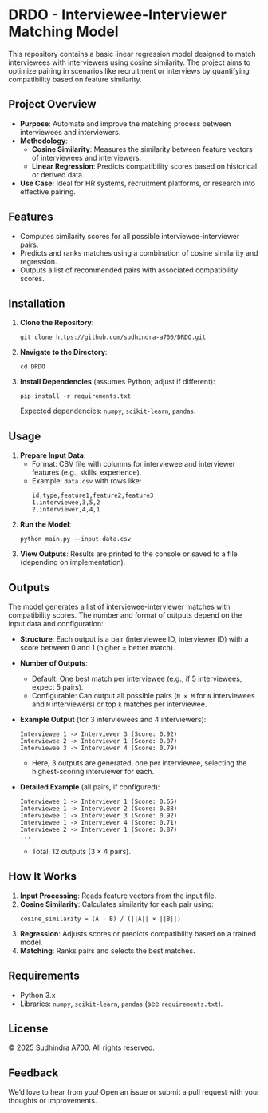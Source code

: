 # DRDO - Interviewee-Interviewer Matching Model

This repository contains a basic linear regression model designed to match interviewees with interviewers using cosine similarity. The project aims to optimize pairing in scenarios like recruitment or interviews by quantifying compatibility based on feature similarity.

## Project Overview
- **Purpose**: Automate and improve the matching process between interviewees and interviewers.
- **Methodology**:
  - **Cosine Similarity**: Measures the similarity between feature vectors of interviewees and interviewers.
  - **Linear Regression**: Predicts compatibility scores based on historical or derived data.
- **Use Case**: Ideal for HR systems, recruitment platforms, or research into effective pairing.

## Features
- Computes similarity scores for all possible interviewee-interviewer pairs.
- Predicts and ranks matches using a combination of cosine similarity and regression.
- Outputs a list of recommended pairs with associated compatibility scores.

## Installation
1. **Clone the Repository**:
   ```
   git clone https://github.com/sudhindra-a700/DRDO.git
   ```
2. **Navigate to the Directory**:
   ```
   cd DRDO
   ```
3. **Install Dependencies** (assumes Python; adjust if different):
   ```
   pip install -r requirements.txt
   ```
   Expected dependencies: `numpy`, `scikit-learn`, `pandas`.

## Usage
1. **Prepare Input Data**:
   - Format: CSV file with columns for interviewee and interviewer features (e.g., skills, experience).
   - Example: `data.csv` with rows like:
     ```
     id,type,feature1,feature2,feature3
     1,interviewee,3,5,2
     2,interviewer,4,4,1
     ```
2. **Run the Model**:
   ```
   python main.py --input data.csv
   ```
3. **View Outputs**: Results are printed to the console or saved to a file (depending on implementation).

## Outputs
The model generates a list of interviewee-interviewer matches with compatibility scores. The number and format of outputs depend on the input data and configuration:

- **Structure**: Each output is a pair (interviewee ID, interviewer ID) with a score between 0 and 1 (higher = better match).
- **Number of Outputs**:
  - Default: One best match per interviewee (e.g., if 5 interviewees, expect 5 pairs).
  - Configurable: Can output all possible pairs (`N × M` for `N` interviewees and `M` interviewers) or top `k` matches per interviewee.
- **Example Output** (for 3 interviewees and 4 interviewers):
  ```
  Interviewee 1 -> Interviewer 3 (Score: 0.92)
  Interviewee 2 -> Interviewer 1 (Score: 0.87)
  Interviewee 3 -> Interviewer 4 (Score: 0.79)
  ```
  - Here, 3 outputs are generated, one per interviewee, selecting the highest-scoring interviewer for each.

- **Detailed Example** (all pairs, if configured):
  ```
  Interviewee 1 -> Interviewer 1 (Score: 0.65)
  Interviewee 1 -> Interviewer 2 (Score: 0.88)
  Interviewee 1 -> Interviewer 3 (Score: 0.92)
  Interviewee 1 -> Interviewer 4 (Score: 0.71)
  Interviewee 2 -> Interviewer 1 (Score: 0.87)
  ...
  ```
  - Total: 12 outputs (3 × 4 pairs).

## How It Works
1. **Input Processing**: Reads feature vectors from the input file.
2. **Cosine Similarity**: Calculates similarity for each pair using:
   ```
   cosine_similarity = (A · B) / (||A|| × ||B||)
   ```
3. **Regression**: Adjusts scores or predicts compatibility based on a trained model.
4. **Matching**: Ranks pairs and selects the best matches.

## Requirements
- Python 3.x
- Libraries: `numpy`, `scikit-learn`, `pandas` (see `requirements.txt`).

## License
© 2025 Sudhindra A700. All rights reserved.

## Feedback
We’d love to hear from you! Open an issue or submit a pull request with your thoughts or improvements.

